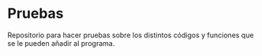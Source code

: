 # Pruebas
Repositorio para hacer pruebas sobre los distintos códigos y funciones que se le pueden añadir al programa.
